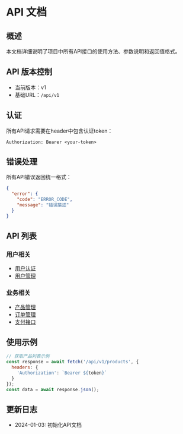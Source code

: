# API 文档

## 概述
本文档详细说明了项目中所有API接口的使用方法、参数说明和返回值格式。

## API 版本控制
- 当前版本：v1
- 基础URL：`/api/v1`

## 认证
所有API请求需要在header中包含认证token：
```
Authorization: Bearer <your-token>
```

## 错误处理
所有API错误返回统一格式：
```json
{
  "error": {
    "code": "ERROR_CODE",
    "message": "错误描述"
  }
}
```

## API 列表
### 用户相关
- [用户认证](./auth.md)
- [用户管理](./users.md)

### 业务相关
- [产品管理](./products.md)
- [订单管理](./orders.md)
- [支付接口](./payment.md)

## 使用示例
```javascript
// 获取产品列表示例
const response = await fetch('/api/v1/products', {
  headers: {
    'Authorization': `Bearer ${token}`
  }
});
const data = await response.json();
```

## 更新日志
- 2024-01-03: 初始化API文档 